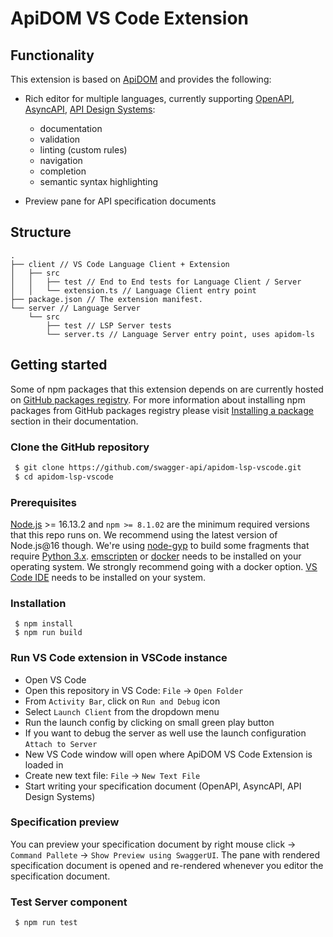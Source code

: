 # ApiDOM VS Code Extension

## Functionality

This extension is based on [ApiDOM](https://github.com/swagger-api/apidom) and provides the following:

* Rich editor for multiple languages, currently supporting [OpenAPI](https://www.openapis.org/), [AsyncAPI](https://www.asyncapi.com/), [API Design Systems](https://apidesign.systems/):
  - documentation
  - validation
  - linting (custom rules)
  - navigation
  - completion
  - semantic syntax highlighting

* Preview pane for API specification documents


## Structure

```
.
├── client // VS Code Language Client + Extension
│   ├── src
│   │   ├── test // End to End tests for Language Client / Server
│   │   └── extension.ts // Language Client entry point
├── package.json // The extension manifest.
└── server // Language Server
    └── src
        ├── test // LSP Server tests
        └── server.ts // Language Server entry point, uses apidom-ls
```


## Getting started

Some of npm packages that this extension depends on are currently hosted on [GitHub packages registry](https://docs.github.com/en/packages/learn-github-packages/introduction-to-github-packages).
For more information about installing npm packages from GitHub packages registry please visit [Installing a package](https://docs.github.com/en/packages/working-with-a-github-packages-registry/working-with-the-npm-registry#installing-a-package)
section in their documentation.

### Clone the GitHub repository

```sh
 $ git clone https://github.com/swagger-api/apidom-lsp-vscode.git
 $ cd apidom-lsp-vscode
```

### Prerequisites

[Node.js](https://nodejs.org/) >= 16.13.2 and `npm >= 8.1.02` are the minimum required versions that this repo runs on.
We recommend using the latest version of Node.js@16 though. We're using [node-gyp](https://www.npmjs.com/package/node-gyp) to build some fragments that require [Python 3.x](https://www.python.org/downloads/).
[emscripten](https://emscripten.org/docs/getting_started/downloads.html) or [docker](https://www.docker.com/) needs to be installed
on your operating system. We strongly recommend going with a docker option.
[VS Code IDE](https://code.visualstudio.com/) needs to be installed on your system.

### Installation

```shell
 $ npm install
 $ npm run build
```

### Run VS Code extension in VSCode instance

- Open VS Code
- Open this repository in VS Code: `File` -> `Open Folder`
- From `Activity Bar`, click on `Run and Debug` icon
- Select `Launch Client` from the dropdown menu
- Run the launch config by clicking on small green play button
- If you want to debug the server as well use the launch configuration `Attach to Server`
- New VS Code window will open where ApiDOM VS Code Extension is loaded in
- Create new text file: `File` -> `New Text File`
- Start writing your specification document (OpenAPI, AsyncAPI, API Design Systems)

### Specification preview

You can preview your specification document by right mouse click -> `Command Pallete` -> `Show Preview using SwaggerUI`.
The pane with rendered specification document is opened and re-rendered whenever you editor the
specification document.

### Test Server component

```sh
 $ npm run test
```
